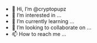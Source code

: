 - 👋 Hi, I’m @cryptopupz
- 👀 I’m interested in ...
- 🌱 I’m currently learning ...
- 💞️ I’m looking to collaborate on ...
- 📫 How to reach me ...

<!---
cryptopupz/cryptopupz is a ✨ special ✨ repository because its `README.md` (this file) appears on your GitHub profile.
You can click the Preview link to take a look at your changes.
--->
